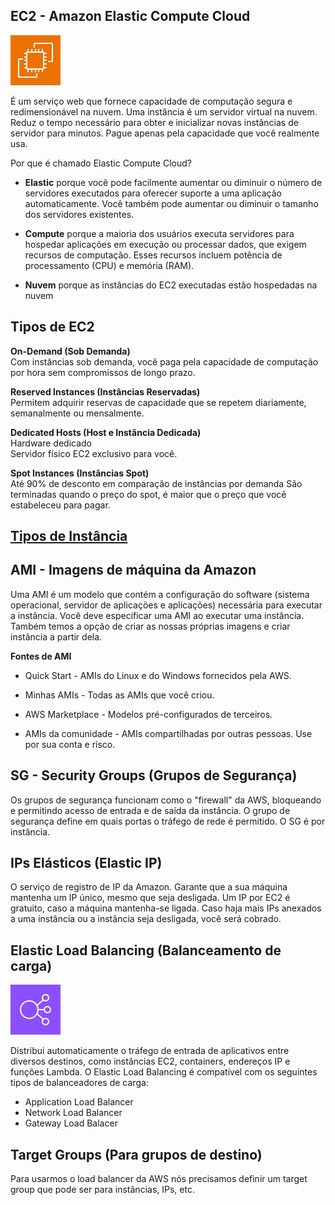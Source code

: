 ## EC2 - Amazon Elastic Compute Cloud
![AWS EC2](/aws/icon/aws-ec2.png)

É um serviço web que fornece capacidade de computação segura e redimensionável na nuvem. Uma instância é um servidor virtual na nuvem.
Reduz o tempo necessário para obter e inicializar novas instâncias de servidor para minutos.
Pague apenas pela capacidade que você realmente usa.

Por que é chamado Elastic Compute Cloud?

- **Elastic** porque você pode facilmente aumentar ou diminuir o número de servidores executados para oferecer suporte a uma aplicação automaticamente. Você também pode aumentar ou diminuir o tamanho dos servidores existentes.

- **Compute** porque a maioria dos usuários executa servidores para hospedar aplicações em execução ou processar dados, que exigem recursos de computação. Esses recursos incluem potência de processamento (CPU) e memória (RAM).

- **Nuvem** porque as instâncias do EC2 executadas estão hospedadas na nuvem

## Tipos de EC2

**On-Demand (Sob Demanda)** <br>
Com instâncias sob demanda, você paga pela capacidade de computação por hora sem compromissos de longo prazo.

**Reserved Instances (Instâncias Reservadas)** <br>
Permitem adquirir reservas de capacidade que se repetem diariamente, semanalmente ou mensalmente.

**Dedicated Hosts (Host e Instância Dedicada)**<br>
Hardware dedicado <br>
Servidor físico EC2 exclusivo para você.

**Spot Instances (Instâncias Spot)** <br>
Até 90% de desconto em comparação de instâncias por demanda
São terminadas quando o preço do spot, é maior que o preço que você estabeleceu para pagar.

## [Tipos de Instância](https://docs.aws.amazon.com/pt_br/AWSEC2/latest/WindowsGuide/instance-types.html#current-gp)

## AMI - Imagens de máquina da Amazon
Uma AMI é um modelo que contém a configuração do software (sistema operacional, servidor de aplicações e aplicações) necessária para executar a instância. Você deve especificar uma AMI ao executar uma instância. Também temos a opção de criar as nossas próprias imagens e criar instância a partir dela. 

**Fontes de AMI**
- Quick Start - AMIs do Linux e do Windows fornecidos pela AWS.
  
- Minhas AMIs - Todas as AMIs que você criou.
  
- AWS Marketplace - Modelos pré-configurados de terceiros.

- AMIs da comunidade - AMIs compartilhadas por outras pessoas. Use por sua conta e risco.


## SG - Security Groups (Grupos de Segurança)
Os grupos de segurança funcionam como o "firewall" da AWS, bloqueando e permitindo acesso de entrada e de saída da instância. O grupo de segurança define em quais portas o tráfego de rede é permitido. O SG é por instância. 

## IPs Elásticos (Elastic IP)
O serviço de registro de IP da Amazon. Garante que a sua máquina mantenha um IP único, mesmo que seja desligada. 
Um IP por EC2 é gratuito, caso a máquina mantenha-se ligada.
Caso haja mais IPs anexados a uma instância ou a instância seja desligada, você será cobrado.

## Elastic Load Balancing (Balanceamento de carga)
![Load Balancing](/aws/icon/aws-elb.png)

Distribui automaticamente o tráfego de entrada de aplicativos entre diversos destinos, como instâncias EC2, containers, endereços IP e funções Lambda. 
O Elastic Load Balancing é compatível com os seguintes tipos de balanceadores de carga:

- Application Load Balancer
- Network Load Balancer
- Gateway Load Balacer

## Target Groups (Para grupos de destino)
Para usarmos o load balancer da AWS nós precisamos definir um target group que pode ser para instâncias, IPs, etc.




